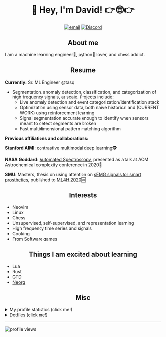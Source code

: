<h1 align="center">👋 Hey, I'm David! 👉😎👉</h1>
<p align="center">
  <a href="mailto:josephs.david11@gmail.com" target="_blank"><img src="https://img.shields.io/badge/Gmail-D14836?style=for-the-badge&logo=gmail&logoColor=white" alt="email" /></a>
  <a href="https://discord.com/users/795108387335307264" target="_blank"><img src="https://badgen.net/badge/icon/daveyjones01?icon=discord&label" alt="Discord" /></a>
</p>

<h2 align="center">About me</h2>
I am a machine learning engineer🚀, python🐍 lover, and chess addict. 

<h2 align="center">Resume</h2>

**Currently:** Sr. ML Engineer @tasq

- Segmentation, anomaly detection, classification, and categorization of high frequency signals, at scale. Projects include:
  - Live anomaly detection and event categorization/identification stack
  - Optimization using sensor data, both naive historical and (CURRENT WORK) using reinforcement learning
  - Signal segmentation accurate enough to identify when sensors meant to detect segments are broken
  - Fast multidimensional pattern matching algorithm
 

**Previous affiliations and collaborations:**

**Stanford AIMI**: contrastive multimodal deep learning🕵 

**NASA Goddard**: [Automated Spectroscopy](https://github.com/josephsdavid/autospec), presented as a talk at ACM Astrochemical complexity conference in 2020💪

**SMU**: Masters, thesis on using attention on [sEMG signals for smart prosthetics](https://github.com/josephsdavid/semg_repro), published to [ML4H 2020](https://arxiv.org/pdf/2006.03645.pdf)🆒


<h2 align="center">Interests</h2>

- Neovim
- Linux
- Chess
- Unsupervised, self-supervised, and representation learning
- High frequency time series and signals
- Cooking
- From Software games


<h2 align="center">Things I am excited about learning</h2>

- Lua
- Rust
- GTD
- [Neorg](https://github.com/nvim-neorg/neorg)


<h2 align="center">Misc</h2>
<details closed>
<summary>My profile statistics (click me!)</summary>
<br>
<img src="https://github-profile-summary-cards.vercel.app/api/cards/profile-details?username=josephsdavid&theme=dracula" alt="Resumen" />
<img src="https://github-profile-summary-cards.vercel.app/api/cards/stats?username=josephsdavid&theme=dracula"/> <img src="https://github-profile-summary-cards.vercel.app/api/cards/most-commit-language?username=josephsdavid&theme=dracula"/>
</details>


<details closed>
<summary>Dotfiles (click me!)</summary>
<br>

[Neovim configuration](https://github.com/josephsdavid/neovim2)

[Linux dotfiles](https://github.com/josephsdavid/dots)

</details>

---

![profile views](https://komarev.com/ghpvc/?username=josephsdavid)

